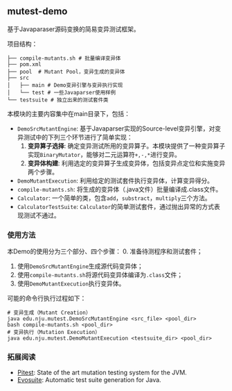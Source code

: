 ## mutest-demo

基于Javaparaser源码变换的简易变异测试框架。

项目结构：
```text
├── compile-mutants.sh # 批量编译变异体
├── pom.xml
├── pool  # Mutant Pool，变异生成的变异体
├── src     
│   ├── main # Demo变异引擎与变异执行实现
│   └── test # 一些Javaparser使用样例
└── testsuite # 独立出来的测试套件类
```

本模块的主要内容集中在main目录下，包括：

- `DemoSrcMutantEngine`: 基于Javaparser实现的Source-level变异引擎，对变异测试中的下列三个环节进行了简单实现：
  1. **变异算子选择**: 确定变异测试所用的变异算子。本模块提供了一种变异算子实现`BinaryMutator`，能够对二元运算符`+,-,*`进行变异。
  2. **变异体构建**: 利用选定的变异算子生成变异体，包括变异点定位和实施变异两个步骤。
- `DemoMutantExecution`: 利用给定的测试套件执行变异体，计算变异得分。
- `compile-mutants.sh`: 将生成的变异体（.java文件）批量编译成.class文件。
- `Calculator`: 一个简单的类，包含`add`，`substract`，`multiply`三个方法。
- `CalculatorTestSuite`: `Calculator`的简单测试套件，通过抛出异常的方式表现测试不通过。

### 使用方法

本Demo的使用分为三个部分、四个步骤： 
0. 准备待测程序和测试套件；
1. 使用`DemoSrcMutantEngine`生成源代码变异体；
2. 使用`compile-mutants.sh`将源代码变异体编译为`.class`文件；
3. 使用`DemoMutantExecution`执行变异体。

可能的命令行执行过程如下：

```shell
# 变异生成（Mutant Creation）
java edu.nju.mutest.DemoSrcMutantEngine <src_file> <pool_dir>
bash compile-mutants.sh <pool_dir>
# 变异执行（Mutation Execution）
java edu.nju.mutest.DemoMutantExecution <testsuite_dir> <pool_dir>
```

### 拓展阅读

- [Pitest](https://github.com/hcoles/pitest): State of the art mutation testing system for the JVM.
- [Evosuite](https://www.evosuite.org/): Automatic test suite generation for Java.

